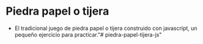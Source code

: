 # Piedra papel o tijera
-  El tradicional juego de piedra papel o tijera construido con javascript, un pequeño ejercicio para practicar."# piedra-papel-tijera-js" 
